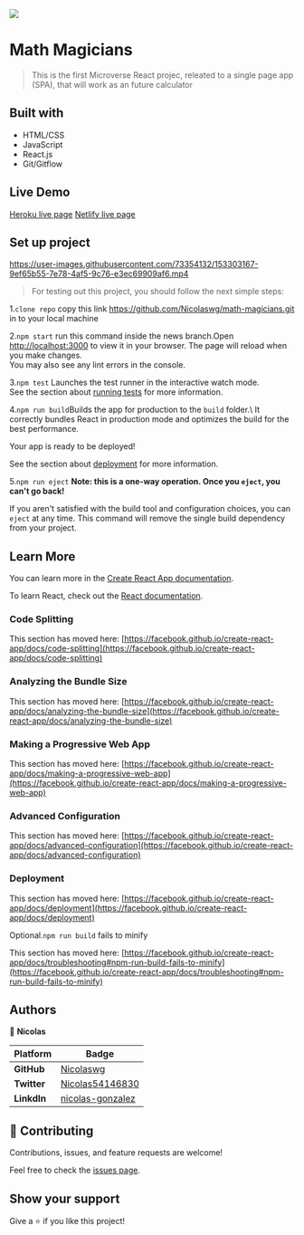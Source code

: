 ![](https://img.shields.io/badge/Microverse-blueviolet)

# Math Magicians

> This is the first Microverse React projec, releated to a single page app (SPA), that will work as an future calculator

## Built with

- HTML/CSS
- JavaScript
- React.js
- Git/Gitflow

## Live Demo
[Heroku live page](https://magic-cal.herokuapp.com/)
[Netlify live page](https://magic-calcu.netlify.app/)
## Set up project


https://user-images.githubusercontent.com/73354132/153303167-9ef65b55-7e78-4af5-9c76-e3ec69909af6.mp4


> For testing out this project, you should follow the next simple steps:

1.`clone repo` copy this link  https://github.com/Nicolaswg/math-magicians.git in to your local machine

2.`npm start` run this command inside the news branch.Open [http://localhost:3000](http://localhost:3000) to view it in your browser.
The page will reload when you make changes.\
You may also see any lint errors in the console.

3.`npm test` Launches the test runner in the interactive watch mode.\
See the section about [running tests](https://facebook.github.io/create-react-app/docs/running-tests) for more information.

4.`npm run build`Builds the app for production to the `build` folder.\ It correctly bundles React in production mode and optimizes the build for the best performance.

Your app is ready to be deployed!

See the section about [deployment](https://facebook.github.io/create-react-app/docs/deployment) for more information.

5.`npm run eject` **Note: this is a one-way operation. Once you `eject`, you can't go back!**

If you aren't satisfied with the build tool and configuration choices, you can `eject` at any time. This command will remove the single build dependency from your project.

## Learn More

You can learn more in the [Create React App documentation](https://facebook.github.io/create-react-app/docs/getting-started).

To learn React, check out the [React documentation](https://reactjs.org/).

### Code Splitting

This section has moved here: [https://facebook.github.io/create-react-app/docs/code-splitting](https://facebook.github.io/create-react-app/docs/code-splitting)

### Analyzing the Bundle Size

This section has moved here: [https://facebook.github.io/create-react-app/docs/analyzing-the-bundle-size](https://facebook.github.io/create-react-app/docs/analyzing-the-bundle-size)

### Making a Progressive Web App

This section has moved here: [https://facebook.github.io/create-react-app/docs/making-a-progressive-web-app](https://facebook.github.io/create-react-app/docs/making-a-progressive-web-app)

### Advanced Configuration

This section has moved here: [https://facebook.github.io/create-react-app/docs/advanced-configuration](https://facebook.github.io/create-react-app/docs/advanced-configuration)

### Deployment

This section has moved here: [https://facebook.github.io/create-react-app/docs/deployment](https://facebook.github.io/create-react-app/docs/deployment)

Optional.`npm run build` fails to minify

This section has moved here: [https://facebook.github.io/create-react-app/docs/troubleshooting#npm-run-build-fails-to-minify](https://facebook.github.io/create-react-app/docs/troubleshooting#npm-run-build-fails-to-minify)

## Authors 

👤 **Nicolas**

Platform | Badge |
 --- | --- |
 **GitHub**  | [Nicolaswg](https://github.com/Nicolaswg)
 **Twitter** | [Nicolas54146830](https://twitter.com/Nicolas54146830)
 **LinkdIn** | [nicolas-gonzalez](https://www.linkedin.com/in/nicolas-gonzalez-8623461a0/)

 ## 🤝 Contributing

Contributions, issues, and feature requests are welcome!

Feel free to check the [issues page](https://github.com/Nicolaswg/math-magicians/issues).

## Show your support

Give a ⭐️ if you like this project!
